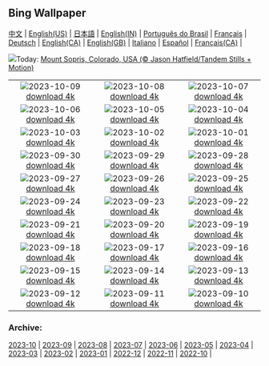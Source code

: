 ## Bing Wallpaper
[中文](README.md) |                     [English(US)](en-US.md) |                     [日本語](ja-JP.md) |                     [English(IN)](en-IN.md) |                     [Português do Brasil](pt-BR.md) |                     [Français](fr-FR.md) |                     [Deutsch](de-DE.md) |                     [English(CA)](en-CA.md) |                     [English(GB)](en-GB.md) |                     [Italiano](it-IT.md) |                     [Español](es-ES.md) |                     [Français(CA)](fr-CA.md) |                    

![](https://www.bing.com/th?id=OHR.SoprisSunrise_EN-GB2329457022_UHD.jpg&w=1000)Today: [Mount Sopris, Colorado, USA (© Jason Hatfield/Tandem Stills + Motion)](https://www.bing.com/th?id=OHR.SoprisSunrise_EN-GB2329457022_UHD.jpg)

|      |      |      |
| :----: | :----: | :----: |
|![](https://www.bing.com/th?id=OHR.EdinburghcityscapeUK_EN-GB5285078030_UHD.jpg&pid=hp&w=384&h=216&rs=1&c=4)2023-10-09 [download 4k](https://www.bing.com/th?id=OHR.EdinburghcityscapeUK_EN-GB5285078030_UHD.jpg)|![](https://www.bing.com/th?id=OHR.OctoClam_EN-GB1518782389_UHD.jpg&pid=hp&w=384&h=216&rs=1&c=4)2023-10-08 [download 4k](https://www.bing.com/th?id=OHR.OctoClam_EN-GB1518782389_UHD.jpg)|![](https://www.bing.com/th?id=OHR.GrizzlyFalls_EN-GB6799572223_UHD.jpg&pid=hp&w=384&h=216&rs=1&c=4)2023-10-07 [download 4k](https://www.bing.com/th?id=OHR.GrizzlyFalls_EN-GB6799572223_UHD.jpg)|
|![](https://www.bing.com/th?id=OHR.TaughannockFalls_EN-GB6398059328_UHD.jpg&pid=hp&w=384&h=216&rs=1&c=4)2023-10-06 [download 4k](https://www.bing.com/th?id=OHR.TaughannockFalls_EN-GB6398059328_UHD.jpg)|![](https://www.bing.com/th?id=OHR.GentooJump_EN-GB5526095211_UHD.jpg&pid=hp&w=384&h=216&rs=1&c=4)2023-10-05 [download 4k](https://www.bing.com/th?id=OHR.GentooJump_EN-GB5526095211_UHD.jpg)|![](https://www.bing.com/th?id=OHR.TarantulaNebula_EN-GB5295234323_UHD.jpg&pid=hp&w=384&h=216&rs=1&c=4)2023-10-04 [download 4k](https://www.bing.com/th?id=OHR.TarantulaNebula_EN-GB5295234323_UHD.jpg)|
|![](https://www.bing.com/th?id=OHR.WhitsundaySwirl_EN-GB4919384667_UHD.jpg&pid=hp&w=384&h=216&rs=1&c=4)2023-10-03 [download 4k](https://www.bing.com/th?id=OHR.WhitsundaySwirl_EN-GB4919384667_UHD.jpg)|![](https://www.bing.com/th?id=OHR.VuittonFoundation_EN-GB4679689515_UHD.jpg&pid=hp&w=384&h=216&rs=1&c=4)2023-10-02 [download 4k](https://www.bing.com/th?id=OHR.VuittonFoundation_EN-GB4679689515_UHD.jpg)|![](https://www.bing.com/th?id=OHR.LakeBledSunrise_EN-GB9672401018_UHD.jpg&pid=hp&w=384&h=216&rs=1&c=4)2023-10-01 [download 4k](https://www.bing.com/th?id=OHR.LakeBledSunrise_EN-GB9672401018_UHD.jpg)|
|![](https://www.bing.com/th?id=OHR.ShenandoahFoliage_EN-GB8387837899_UHD.jpg&pid=hp&w=384&h=216&rs=1&c=4)2023-09-30 [download 4k](https://www.bing.com/th?id=OHR.ShenandoahFoliage_EN-GB8387837899_UHD.jpg)|![](https://www.bing.com/th?id=OHR.CastleCoch_EN-GB9159929259_UHD.jpg&pid=hp&w=384&h=216&rs=1&c=4)2023-09-29 [download 4k](https://www.bing.com/th?id=OHR.CastleCoch_EN-GB9159929259_UHD.jpg)|![](https://www.bing.com/th?id=OHR.MaritimeDay_EN-GB2013820526_UHD.jpg&pid=hp&w=384&h=216&rs=1&c=4)2023-09-28 [download 4k](https://www.bing.com/th?id=OHR.MaritimeDay_EN-GB2013820526_UHD.jpg)|
|![](https://www.bing.com/th?id=OHR.CapriKrupp_EN-GB1711538979_UHD.jpg&pid=hp&w=384&h=216&rs=1&c=4)2023-09-27 [download 4k](https://www.bing.com/th?id=OHR.CapriKrupp_EN-GB1711538979_UHD.jpg)|![](https://www.bing.com/th?id=OHR.VeniceSkatePark_EN-GB1268755074_UHD.jpg&pid=hp&w=384&h=216&rs=1&c=4)2023-09-26 [download 4k](https://www.bing.com/th?id=OHR.VeniceSkatePark_EN-GB1268755074_UHD.jpg)|![](https://www.bing.com/th?id=OHR.GlacierBayOtter_EN-GB0453826385_UHD.jpg&pid=hp&w=384&h=216&rs=1&c=4)2023-09-25 [download 4k](https://www.bing.com/th?id=OHR.GlacierBayOtter_EN-GB0453826385_UHD.jpg)|
|![](https://www.bing.com/th?id=OHR.FraserRiverBC_EN-GB9942100747_UHD.jpg&pid=hp&w=384&h=216&rs=1&c=4)2023-09-24 [download 4k](https://www.bing.com/th?id=OHR.FraserRiverBC_EN-GB9942100747_UHD.jpg)|![](https://www.bing.com/th?id=OHR.CottonwoodCanyon_EN-GB8971789490_UHD.jpg&pid=hp&w=384&h=216&rs=1&c=4)2023-09-23 [download 4k](https://www.bing.com/th?id=OHR.CottonwoodCanyon_EN-GB8971789490_UHD.jpg)|![](https://www.bing.com/th?id=OHR.CastellyGwyntUK_EN-GB8170990563_UHD.jpg&pid=hp&w=384&h=216&rs=1&c=4)2023-09-22 [download 4k](https://www.bing.com/th?id=OHR.CastellyGwyntUK_EN-GB8170990563_UHD.jpg)|
|![](https://www.bing.com/th?id=OHR.NobelNorway_EN-GB0832843869_UHD.jpg&pid=hp&w=384&h=216&rs=1&c=4)2023-09-21 [download 4k](https://www.bing.com/th?id=OHR.NobelNorway_EN-GB0832843869_UHD.jpg)|![](https://www.bing.com/th?id=OHR.ArkadiaPark_EN-GB2489372021_UHD.jpg&pid=hp&w=384&h=216&rs=1&c=4)2023-09-20 [download 4k](https://www.bing.com/th?id=OHR.ArkadiaPark_EN-GB2489372021_UHD.jpg)|![](https://www.bing.com/th?id=OHR.SplugenPass_EN-GB9412649229_UHD.jpg&pid=hp&w=384&h=216&rs=1&c=4)2023-09-19 [download 4k](https://www.bing.com/th?id=OHR.SplugenPass_EN-GB9412649229_UHD.jpg)|
|![](https://www.bing.com/th?id=OHR.MilkyWayPortugal_EN-GB2637293703_UHD.jpg&pid=hp&w=384&h=216&rs=1&c=4)2023-09-18 [download 4k](https://www.bing.com/th?id=OHR.MilkyWayPortugal_EN-GB2637293703_UHD.jpg)|![](https://www.bing.com/th?id=OHR.CubanTody_EN-GB2696201418_UHD.jpg&pid=hp&w=384&h=216&rs=1&c=4)2023-09-17 [download 4k](https://www.bing.com/th?id=OHR.CubanTody_EN-GB2696201418_UHD.jpg)|![](https://www.bing.com/th?id=OHR.OktoberfestWorkers_EN-GB2543811228_UHD.jpg&pid=hp&w=384&h=216&rs=1&c=4)2023-09-16 [download 4k](https://www.bing.com/th?id=OHR.OktoberfestWorkers_EN-GB2543811228_UHD.jpg)|
|![](https://www.bing.com/th?id=OHR.GlenariffForest_EN-GB9562740615_UHD.jpg&pid=hp&w=384&h=216&rs=1&c=4)2023-09-15 [download 4k](https://www.bing.com/th?id=OHR.GlenariffForest_EN-GB9562740615_UHD.jpg)|![](https://www.bing.com/th?id=OHR.MongoliaHorses_EN-GB2849288889_UHD.jpg&pid=hp&w=384&h=216&rs=1&c=4)2023-09-14 [download 4k](https://www.bing.com/th?id=OHR.MongoliaHorses_EN-GB2849288889_UHD.jpg)|![](https://www.bing.com/th?id=OHR.HemakutaHill_EN-GB2976067612_UHD.jpg&pid=hp&w=384&h=216&rs=1&c=4)2023-09-13 [download 4k](https://www.bing.com/th?id=OHR.HemakutaHill_EN-GB2976067612_UHD.jpg)|
|![](https://www.bing.com/th?id=OHR.NorthSeaStairs_EN-GB3021301291_UHD.jpg&pid=hp&w=384&h=216&rs=1&c=4)2023-09-12 [download 4k](https://www.bing.com/th?id=OHR.NorthSeaStairs_EN-GB3021301291_UHD.jpg)|![](https://www.bing.com/th?id=OHR.AyutthayaTemple_EN-GB3078921949_UHD.jpg&pid=hp&w=384&h=216&rs=1&c=4)2023-09-11 [download 4k](https://www.bing.com/th?id=OHR.AyutthayaTemple_EN-GB3078921949_UHD.jpg)|![](https://www.bing.com/th?id=OHR.MarathonMedoc_EN-GB3127993394_UHD.jpg&pid=hp&w=384&h=216&rs=1&c=4)2023-09-10 [download 4k](https://www.bing.com/th?id=OHR.MarathonMedoc_EN-GB3127993394_UHD.jpg)|


### Archive:
[2023-10](archive/en-GB/202310/README.md) | [2023-09](archive/en-GB/202309/README.md) | [2023-08](archive/en-GB/202308/README.md) | [2023-07](archive/en-GB/202307/README.md) | [2023-06](archive/en-GB/202306/README.md) | [2023-05](archive/en-GB/202305/README.md) | [2023-04](archive/en-GB/202304/README.md) | [2023-03](archive/en-GB/202303/README.md) | [2023-02](archive/en-GB/202302/README.md) | [2023-01](archive/en-GB/202301/README.md) | [2022-12](archive/en-GB/202212/README.md) | [2022-11](archive/en-GB/202211/README.md) | [2022-10](archive/en-GB/202210/README.md) | 